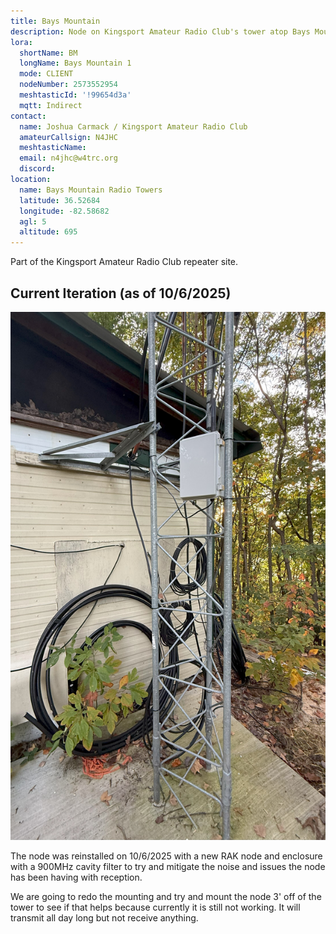 ```yaml
---
title: Bays Mountain
description: Node on Kingsport Amateur Radio Club's tower atop Bays Mountain
lora:
  shortName: BM
  longName: Bays Mountain 1
  mode: CLIENT
  nodeNumber: 2573552954
  meshtasticId: '!99654d3a'
  mqtt: Indirect
contact:
  name: Joshua Carmack / Kingsport Amateur Radio Club
  amateurCallsign: N4JHC
  meshtasticName: 
  email: n4jhc@w4trc.org
  discord: 
location:
  name: Bays Mountain Radio Towers
  latitude: 36.52684
  longitude: -82.58682
  agl: 5
  altitude: 695
---
```


Part of the Kingsport Amateur Radio Club repeater site.

## Current Iteration (as of 10/6/2025)


![Node on the tower](IMG_2935.jpg)

The node was reinstalled on 10/6/2025 with a new RAK node and enclosure with a 900MHz cavity filter to try and mitigate the noise and issues the node has been having with reception. 

We are going to redo the mounting and try and mount the node 3' off of the tower to see if that helps because currently it is still not working. It will transmit all day long but not receive anything.